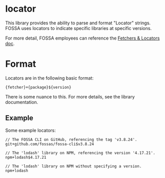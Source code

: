 # locator

This library provides the ability to parse and format "Locator" strings.
FOSSA uses locators to indicate specific libraries at specific versions.

For more detail, FOSSA employees can reference the
[Fetchers & Locators doc](https://go/fetchers-doc).

# Format

Locators are in the following basic format:

```
{fetcher}+{package}${version}
```

There is some nuance to this. For more details, see the library documentation.

## Example

Some example locators:
```
// The FOSSA CLI on GitHub, referencing the tag 'v3.8.24'.
git+github.com/fossas/fossa-cli$v3.8.24

// The 'lodash' library on NPM, referencing the version '4.17.21'.
npm+lodash$4.17.21

// The 'lodash' library on NPM without specifying a version.
npm+lodash
```
